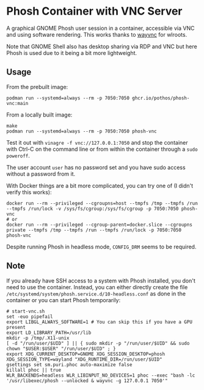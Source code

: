 # Phosh Container with VNC Server

A graphical GNOME Phosh user session in a container, accessible via VNC and using software rendering.
This works thanks to [wayvnc](https://github.com/any1/wayvnc) for wlroots.

Note that GNOME Shell also has desktop sharing via RDP and VNC but here Phosh is used due to it being a bit more lightweight.

## Usage

From the prebuilt image:

```
podman run --systemd=always --rm -p 7050:7050 ghcr.io/pothos/phosh-vnc:main
```

From a locally built image:

```
make
podman run --systemd=always --rm -p 7050:7050 phosh-vnc
```

Test it out with `vinagre -f vnc://127.0.0.1:7050` and stop the container with Ctrl-C on the command line or from within the container through a `sudo poweroff`.

The user account `user` has no password set and you have sudo access without a password from it.

With Docker things are a bit more complicated, you can try one of (I didn't verify this works):

```
docker run --rm --privileged --cgroupns=host --tmpfs /tmp --tmpfs /run --tmpfs /run/lock -v /sys/fs/cgroup:/sys/fs/cgroup -p 7050:7050 phosh-vnc
# or
docker run --rm --privileged --cgroup-parent=docker.slice --cgroupns private --tmpfs /tmp --tmpfs /run --tmpfs /run/lock -p 7050:7050 phosh-vnc
```

Despite running Phosh in headless mode, `CONFIG_DRM` seems to be required.

## Note

If you already have SSH access to a system with Phosh installed, you don't need to use the container.
Instead, you can either directly create the file `/etc/systemd/system/phosh.service.d/10-headless.conf` as done in the container
or you can start Phosh temporarily:

```
# start-vnc.sh
set -euo pipefail
export LIBGL_ALWAYS_SOFTWARE=1 # You can skip this if you have a GPU present
export LD_LIBRARY_PATH=/usr/lib
mkdir -p /tmp/.X11-unix
[ -d "/run/user/$UID" ] || { sudo mkdir -p "/run/user/$UID" && sudo chown "$USER:$USER" "/run/user/$UID" ; }
export XDG_CURRENT_DESKTOP=GNOME XDG_SESSION_DESKTOP=phosh XDG_SESSION_TYPE=wayland "XDG_RUNTIME_DIR=/run/user/$UID"
gsettings set sm.puri.phoc auto-maximize false
killall phoc || true
WLR_BACKENDS=headless WLR_LIBINPUT_NO_DEVICES=1 phoc --exec "bash -lc '/usr/libexec/phosh --unlocked & wayvnc -g 127.0.0.1 7050'"
```
